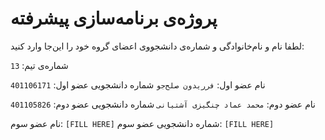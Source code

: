 # پروژه‌ی برنامه‌سازی پیشرفته
لطفا نام و نام‌خانوادگی و شماره‌ی دانشجووی اعضای گروه خود را این‌جا وارد کنید:

شماره‌ی تیم: `13`

نام عضو اول: `فرریدون صلح‌جو`
شماره دانشجویی عضو اول: `401106171`

نام عضو دوم: `محمد عماد چنگیزی آشتیانی`
شماره دانشجویی عضو دوم: `401105826`

نام عضو سوم: `[FILL HERE]`
شماره دانشجویی عضو سوم: `[FILL HERE]`
